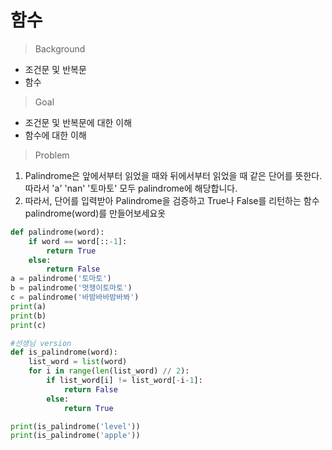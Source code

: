 # 함수

> Background

- 조건문 및 반복문
- 함수

> Goal

- 조건문 및 반복문에 대한 이해
- 함수에 대한 이해

> Problem

1. Palindrome은 앞에서부터 읽었을 때와 뒤에서부터 읽었을 때 같은 단어를 뜻한다. 따라서 'a' 'nan' '토마토' 모두 palindrome에 해당합니다.
2. 따라서, 단어를 입력받아 Palindrome을 검증하고 True나 False를 리턴하는 함수 palindrome(word)를 만들어보세요옷

```python
def palindrome(word):
    if word == word[::-1]:
        return True
    else:
        return False
a = palindrome('토마토')
b = palindrome('멋쟁이토마토')
c = palindrome('바밤바바밤바봐')
print(a)
print(b)
print(c)

#선생님 version
def is_palindrome(word):
    list_word = list(word)
    for i in range(len(list_word) // 2):
        if list_word[i] != list_word[-i-1]:
            return False
        else:
            return True

print(is_palindrome('level'))
print(is_palindrome('apple'))
```

